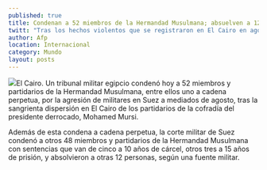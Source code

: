 ```yaml
---
published: true
title: Condenan a 52 miembros de la Hermandad Musulmana; absuelven a 12 personas
twitt: "Tras los hechos violentos que se registraron en El Cairo en agosto, a uno de los partidarios de la Hermandad se le condenó a cadena perpetua “por agredir a militares”."
author: Afp
location: Internacional
category: Mundo
layout: posts
---
```


![](http://i.imgur.com/s5qxRovm.jpg)El Cairo. Un tribunal militar egipcio condenó hoy a 52 miembros y partidarios de la Hermandad Musulmana, entre ellos uno a cadena perpetua, por la agresión de militares en Suez a mediados de agosto, tras la sangrienta dispersión en El Cairo de los partidarios de la cofradía del presidente derrocado, Mohamed Mursi.

Además de esta condena a cadena perpetua, la corte militar de Suez condenó a otros 48 miembros y partidarios de la Hermandad Musulmana con sentencias que van de cinco a 10 años de cárcel, otros tres a 15 años de prisión, y absolvieron a otras 12 personas, según una fuente militar.
